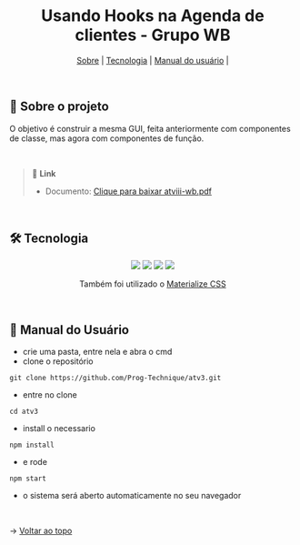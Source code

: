 <div align="center" id=topo>

<h1> Usando Hooks na Agenda de clientes - Grupo WB </h1>

<p>
    <a href="#sobre">Sobre</a> | 
    <a href="#tec">Tecnologia</a> | 
    <a href="#manual">Manual do usuário</a> |
</p>

</div>

<br>

<span id="sobre">

## :mag_right: Sobre o projeto
 O objetivo é construir a mesma GUI, feita anteriormente com componentes de classe, mas agora com componentes de função.
 
<br>

> 🔗 **Link** <br>
> - Documento: [Clique para baixar atviii-wb.pdf](https://github.com/Prog-Technique/atv3/files/9997460/atviii-wb.pdf)
    
<br>

<span id="tec">

## 🛠️ Tecnologia

<div align="center">
<img src="https://img.shields.io/badge/React-20232A?style=for-the-badge&logo=react&logoColor=61DAFB"/>
<img src="https://img.shields.io/badge/Node.js-339933?style=for-the-badge&logo=nodedotjs&logoColor=white"/>
<img src="https://img.shields.io/badge/JavaScript-323330?style=for-the-badge&logo=javascript&logoColor=F7DF1E"/>
<img src="https://img.shields.io/badge/TypeScript-007ACC?style=for-the-badge&logo=typescript&logoColor=white"/>

 Também foi utilizado o [Materialize CSS](https://materializecss.com)
</div>

<br>

<span id="manual">

## :scroll: Manual do Usuário

- crie uma pasta, entre nela e abra o cmd
- clone o repositório
~~~
git clone https://github.com/Prog-Technique/atv3.git  
~~~
    
- entre no clone 
~~~
cd atv3
~~~

- install o necessario 
~~~
npm install
~~~

- e rode
~~~   
npm start
~~~

- o sistema será aberto automaticamente no seu navegador

<br>

→ [Voltar ao topo](#topo)
